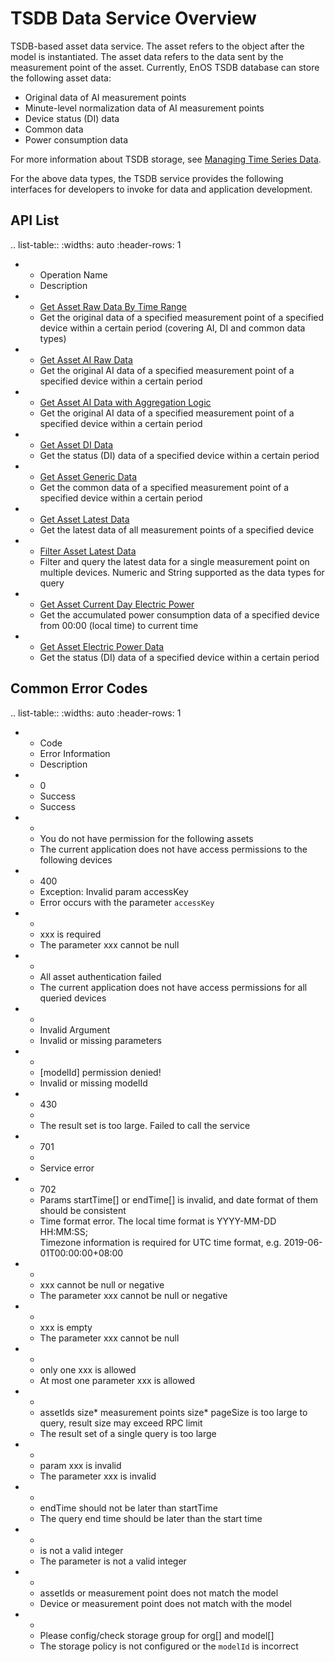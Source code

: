 # TSDB Data Service Overview



TSDB-based asset data service. The asset refers to the object after the model is instantiated. The asset data refers to the data sent by the measurement point of the asset. Currently, EnOS TSDB database can store the following asset data:
- Original data of AI measurement points
- Minute-level normalization data of AI measurement points
- Device status (DI) data
- Common data
- Power consumption data

For more information about TSDB storage, see [Managing Time Series Data](/docs/data-asset/en/2.0.9/howto/storage/index.html).

For the above data types, the TSDB service provides the following interfaces for developers to invoke for data and application development.

## API List

.. list-table::
   :widths: auto
   :header-rows: 1

   * - Operation Name
     - Description
   * - [Get Asset Raw Data By Time Range](get_asset_raw_data_by_time_range)
     - Get the original data of a specified measurement point of a specified device within a certain period (covering AI, DI and common data types) 
   * - [Get Asset AI Raw Data](get_asset_ai_raw_data)
     - Get the original AI data of a specified measurement point of a specified device within a certain period
   * - [Get Asset AI Data with Aggregation Logic](get_asset_ai_data_with_aggregation_logic)
     - Get the original AI data of a specified measurement point of a specified device within a certain period
   * - [Get Asset DI Data](get_asset_di_data)
     - Get the status (DI) data of a specified device within a certain period
   * - [Get Asset Generic Data](get_asset_generic_data) 
     - Get the common data of a specified measurement point of a specified device within a certain period 
   * - [Get Asset Latest Data](get_asset_latest_data)
     - Get the latest data of all measurement points of a specified device
   * - [Filter Asset Latest Data](filter_asset_latest_data) 
     - Filter and query the latest data for a single measurement point on multiple devices. Numeric and String supported as the data types for query 
   * - [Get Asset Current Day Electric Power](get_asset_current_day_electric_power)
     - Get the accumulated power consumption data of a specified device from 00:00 (local time) to current time
   * - [Get Asset Electric Power Data](get_asset_electric_power_data)
     - Get the status (DI) data of a specified device within a certain period 

## Common Error Codes <errorcode>

.. list-table::
   :widths: auto
   :header-rows: 1

   * - Code
     - Error Information
     - Description
   * - 0
     - Success
     - Success
   * - 
     - You do not have permission for the following assets
     - The current application does not have access permissions to the following devices 
   * - 400
     - Exception:  Invalid param accessKey
     - Error occurs with the parameter `accessKey`
   * - 
     - xxx is required
     - The parameter xxx cannot be null
   * - 
     - All asset authentication failed
     - The current application does not have access permissions for all queried devices
   * - 
     - Invalid Argument
     - Invalid or missing parameters
   * - 
     - [modelId] permission denied!
     - Invalid or missing modelId
   * - 430
     - 
     - The result set is too large. Failed to call the service
   * - 701 
     - 
     - Service error
   * - 702 
     - Params startTime[] or endTime[] is invalid, and date format of them should be consistent 
     - Time format error. The local time format is YYYY-MM-DD HH:MM:SS; <br> Timezone information is required for UTC time format, e.g. 2019-06-01T00:00:00+08:00
   * - 
     - xxx cannot be null or negative
     - The parameter xxx cannot be null or negative 
   * - 
     - xxx is empty
     - The parameter xxx cannot be null
   * - 
     - only one xxx is allowed
     - At most one parameter xxx is allowed
   * - 
     - assetIds size* measurement points size* pageSize is too large to query, result size may exceed RPC limit
     - The result set of a single query is too large 
   * - 
     - param xxx is invalid
     - The parameter xxx is invalid
   * - 
     - endTime should not be later than startTime
     - The query end time should be later than the start time 
   * - 
     - is not a valid integer
     - The parameter is not a valid integer 
   * - 
     - assetIds or measurement point does not match the model
     - Device or measurement point does not match with the model
   * - 
     - Please config/check storage group for org[] and model[] 
     - The storage policy is not configured or the `modelId` is incorrect


<!--end-->
